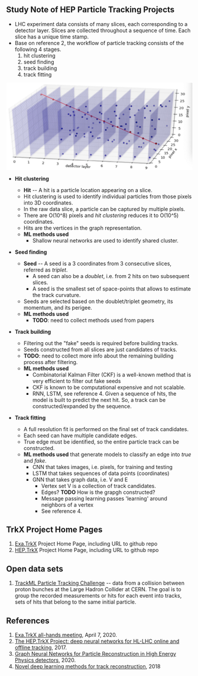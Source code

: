 ## Study Note of HEP Particle Tracking Projects

* LHC experiment data consists of many slices, each corresponding to a detector layer.
  Slices are collected throughout a sequence of time. Each slice has a unique time stamp.
* Base on reference 2, the workflow of particle tracking consists of the following 4 stages.
  1. hit clustering
  2. seed finding
  3. track building
  4. track fitting

<p align="center">
<img align="center" src="3d.jpg" alt="3D plane detector toy data" width="600">
</p>

* **Hit clustering**
  + **Hit** -- A hit is a particle location appearing on a slice.
  + Hit clustering is used to identify individual particles from those pixels into 3D coordinates.
  + In the raw data slice, a particle can be captured by multiple pixels.
  + There are O(10^8) pixels and *hit clustering* reduces it to O(10^5) coordinates.
  + Hits are the vertices in the graph representation.
  + **ML methods used**
    * Shallow neural networks are used to identify shared cluster.
* **Seed finding**
  + **Seed** -- A seed is a 3 coordinates from 3 consecutive slices, referred as *triplet*.
    * A seed can also be a *doublet*, i.e. from 2 hits on two subsequent slices.
    * A seed is the smallest set of space-points that allows to estimate the track curvature.
  + Seeds are selected based on the doublet/triplet geometry, its momentum, and its perigee.
  + **ML methods used**
    * **TODO**: need to collect methods used from papers
* **Track building**
  + Filtering out the "fake" seeds is required before building tracks.
  + Seeds constructed from all slices are just candidates of tracks.
  + **TODO**: need to collect more info about the remaining building process after filtering.
  + **ML methods used**
    * Combinatorial Kalman Filter (CKF) is a well-known method that is very efficient to filter out fake seeds
    * CKF is known to be computational expensive and not scalable.
    * RNN, LSTM, see reference 4. Given a sequence of hits, the model is built to predict the next hit.
      So, a track can be constructed/expanded by the sequence.
    
* **Track fitting**
  + A full resolution fit is performed on the final set of track candidates.
  + Each seed can have multiple candidate edges.
  + True edge must be identified, so the entire particle track can be constructed.
  + **ML methods used** that generate models to classify an edge into *true* and *fake*.
    * CNN that takes images, i.e. pixels, for training and testing
    * LSTM that takes sequences of data points (coordinates)
    * GNN that takes graph data, i.e. V and E
      + Vertex set V is a collection of track candidates.
      + Edges? **TODO** How is the grapgh  constructed?
      + Message passing learning passes 'learning' around neighbors of a vertex
      + See reference 4.

## TrkX Project Home Pages
1. [Exa.TrkX](https://exatrkx.github.io) Project Home Page, including URL to github repo
2. [HEP.TrkX](https://heptrkx.github.io) Project Home Page, including URL to github repo

## Open data sets
1. [TrackML Particle Tracking Challenge](https://www.kaggle.com/c/trackml-particle-identification) --
   data from a collision between proton bunches at the Large Hadron Collider at CERN.
   The goal is to group the recorded measurements or hits for each event into tracks,
   sets of hits that belong to the same initial particle.
   
## References
1. [Exa.TrkX all-hands meeting](https://indico.fnal.gov/event/23974/), April 7, 2020.
2. [The HEP.TrkX Project: deep neural networks for HL-LHC online and offline tracking](https://lss.fnal.gov/archive/2017/conf/fermilab-conf-17-326-cd.pdf), 2017.
3. [Graph Neural Networks for Particle Reconstruction in High Energy Physics detectors](https://arxiv.org/pdf/2003.11603.pdf), 2020.
4. [Novel deep learning methods for track reconstruction](https://arxiv.org/abs/1810.06111), 2018
